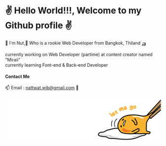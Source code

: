 # ✌️ Hello World!!!,  Welcome to my Github profile ✌️

📣 I'm Nut,🌱 Who is a rookie Web Developer from Bangkok, Thiland 🛺 

 currently working on Web Developer (partime) at content creator named "Miraii" <br>
 currently learning Font-end & Back-end Developer
 
 #### Contact Me 
📫 Email : nattwat.wib@gmail.com 📧

![MiraiiLogo.png](https://github.com/nattawat-wib/nattawat-wib/blob/master/Gudetama.png)




<!--
**nattawat-wib/nattawat-wib** is a ✨ _special_ ✨ repository because its `README.md` (this file) appears on your GitHub profile.

Here are some ideas to get you started:

- 🔭 I’m currently working on ...
- 🌱 I’m currently learning ...
- 👯 I’m looking to collaborate on ...
- 🤔 I’m looking for help with ...
- 💬 Ask me about ...
- 📫 How to reach me: ...
- 😄 Pronouns: ...
- ⚡ Fun fact: ...
-->
